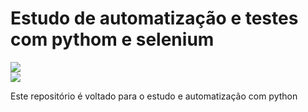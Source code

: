 <h1>Estudo de automatização e testes com pythom e selenium</h1>


<img src="https://www.seleniumhq.org/images/big-logo.png"><br/>
<img src="https://sdtimes.com/wp-content/uploads/2018/12/python-logo-master-v3-TM-flattened-490x166.png">


<p>Este repositório é voltado para o estudo e automatização com python</p>